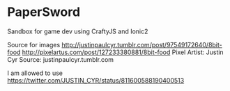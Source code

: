 # PaperSword
Sandbox for game dev using CraftyJS and Ionic2




Source for images 
  http://justinpaulcyr.tumblr.com/post/97549172640/8bit-food
  http://pixelartus.com/post/127233380881/8bit-food
  Pixel Artist: Justin Cyr
  Source: justinpaulcyr.tumblr.com

  I am allowed to use
  https://twitter.com/JUSTIN_CYR/status/811600588190400513
